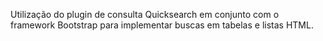 Utilização do plugin de consulta Quicksearch em conjunto com o framework Bootstrap para implementar buscas em tabelas e listas HTML.
